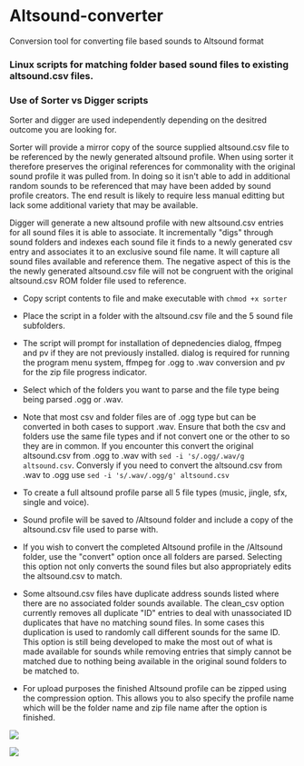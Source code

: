 # Altsound-converter
Conversion tool for converting file based sounds to Altsound format

### Linux scripts for matching folder based sound files to existing altsound.csv files. ###

### Use of Sorter vs Digger scripts ###

Sorter and digger are used independently depending on the desitred outcome you are looking for. 

Sorter will provide a mirror copy of the source supplied altsound.csv file to be referenced by the newly generated altsound profile. When using sorter it therefore preserves the original references for commonality with the original sound profile it was pulled from. In doing so it isn't able to add in additional random sounds to be referenced that may have been added by sound profile creators. The end result is likely to require less manual editting but lack some additional variety that may be available.

Digger will generate a new altsound profile with new altsound.csv entries for all sound files it is able to associate. It incrementally "digs" through sound folders and indexes each sound file it finds to a newly generated csv entry and associates it to an exclusive sound file name. It will capture all sound files available and reference them. The negative aspect of this is the the newly generated altsound.csv file will not be congruent with the original altsound.csv ROM folder file used to reference.

- Copy script contents to file and make executable with ```chmod +x sorter```
- Place the script in a folder with the altsound.csv file and the 5 sound file subfolders.
- The script will prompt for installation of depnedencies dialog, ffmpeg and pv if they are not previously installed. dialog is required for running the program menu system, ffmpeg for .ogg to .wav conversion and pv for the zip file progress indicator.
- Select which of the folders you want to parse and the file type being being parsed .ogg or .wav. 
 - Note that most csv and folder files are of .ogg type but can be converted in both cases to support .wav. Ensure that both the csv and folders use the same file types and if not convert one or the other to so they are in common. If you encounter this convert the original altsound.csv from .ogg to .wav with ```sed -i 's/.ogg/.wav/g altsound.csv```. Conversly if you need to convert the altsound.csv from .wav to .ogg use ```sed -i 's/.wav/.ogg/g' altsound.csv```


- To create a full altsound profile parse all 5 file types (music, jingle, sfx, single and voice).
- Sound profile will be saved to /Altsound folder and include a copy of the altsound.csv file used to parse with.
- If you wish to convert the completed Altsound profile in the /Altsound folder, use the "convert" option once all folders are parsed. Selecting this option not only converts the sound files but also appropriately edits the altsound.csv to match.
- Some altsound.csv files have duplicate address sounds listed where there are no associated folder sounds available. The clean_csv option currently removes all duplicate "ID" entries to deal with unassociated ID duplicates that have no matching sound files. In some cases this duplication is used to randomly call different sounds for the same ID. This option is still being developed to make the most out of what is made available for sounds while removing entries that simply cannot be matched due to nothing being available in the original sound folders to be matched to.
- For upload purposes the finished Altsound profile can be zipped using the compression option. This allows you to also specify the profile name which will be the folder name and zip file name after the option is finished.

 
![](https://i.imgur.com/eFc8p0Y.png)

 
![](https://i.imgur.com/jagkEIr.jpg)
